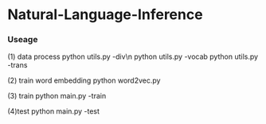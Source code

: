 # Natural-Language-Inference

### Useage ###
(1) data process
    python utils.py -div\n
    python utils.py -vocab
    python utils.py -trans

(2) train word embedding
    python word2vec.py

(3) train
    python main.py -train

(4)test
   python main.py -test


